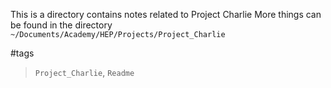 This is a directory contains notes related to Project Charlie
More things can be found in the directory `~/Documents/Academy/HEP/Projects/Project_Charlie`


#tags
>`Project_Charlie`, `Readme`

